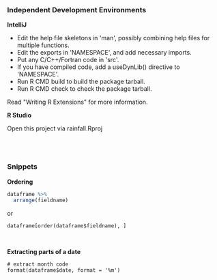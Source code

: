 <br>

### Independent Development Environments

**IntelliJ**

* Edit the help file skeletons in 'man', possibly combining help files
  for multiple functions.
* Edit the exports in 'NAMESPACE', and add necessary imports.
* Put any C/C++/Fortran code in 'src'.
* If you have compiled code, add a useDynLib() directive to
  'NAMESPACE'.
* Run R CMD build to build the package tarball.
* Run R CMD check to check the package tarball.

Read "Writing R Extensions" for more information.


**R Studio**

Open this project via rainfall.Rproj

<br>
<br>

### Snippets

**Ordering**
```R
dataframe %>%
  arrange(fieldname)
```
or
```
dataframe[order(dataframe$fieldname), ]
```

<br>

**Extracting parts of a date**
```
# extract month code
format(dataframe$date, format = '%m')
```

<br>
<br>
<br>
<br>